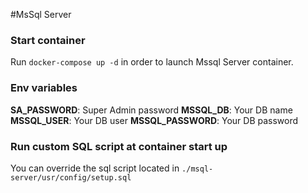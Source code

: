 #MsSql Server

### Start container
Run ``docker-compose up -d`` in order to launch Mssql Server container.


### Env variables

**SA_PASSWORD**: Super Admin password
**MSSQL_DB**: Your DB name
**MSSQL_USER**: Your DB user
**MSSQL_PASSWORD**: Your DB password

### Run custom SQL script at container start up

You can override the sql script located in ``./msql-server/usr/config/setup.sql``
